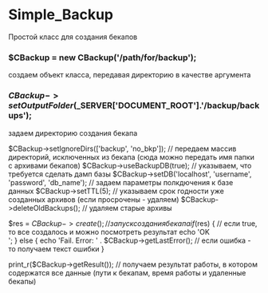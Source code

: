 # Simple_Backup
Простой класс для создания бекапов 


### $CBackup = new CBackup('/path/for/backup');
создаем объект класса, передавая директорию в качестве аргумента

### $CBackup->setOutputFolder($_SERVER['DOCUMENT_ROOT'].'/backup/backups');
задаем директорию создания бекапа

$CBackup->setIgnoreDirs(['backup', 'no_bkp']); // передаем массив директорий, исключенных из бекапа (сюда можно передать имя папки с архивами бекапов)
$CBackup->useBackupDB(true); // указываем, что требуется сделать дамп базы
$CBackup->setDB('localhost', 'username', 'password', 'db_name'); // задаем параметры полкдючения к базе данных
$CBackup->setTTL(5); // указываем срок годности уже созданных архивов (если просрочены - удаляем)
$CBackup->deleteOldBackups(); // удаляем старые архивы

$res = $CBackup->create(); // запуск создания бекапа
if ($res) { // если true, то все создалось и можно посмотреть результат
    echo 'OK<br>';
} else {
    echo 'Fail. Error: ' . $CBackup->getLastError(); // если ошибка - то получаем текст ошибки
}


print_r($CBackup->getResult()); // получаем результат работы, в котором содержатся все данные (пути к бекапам, время работы и удаленные бекапы)
